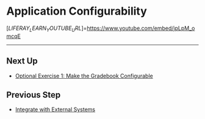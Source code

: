 # Application Configurability

[$LIFERAY_LEARN_YOUTUBE_URL$]=https://www.youtube.com/embed/jpLpM_omcqE

---

## Next Up

* [Optional Exercise 1: Make the Gradebook Configurable](./optional-exercise-1-make-the-gradebook-configurable.md) 

## Previous Step

* [Integrate with External Systems](../integrate-with-external-systems.md) 
